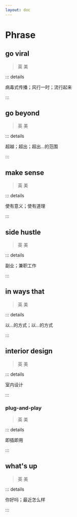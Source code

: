 ```yaml
---
layout: doc
---
```


# Phrase

## go viral
> 英 <Phonetic word="go viral" lang="en-GB" phonetic="/ɡəʊ ˈvɪrəl/"/>
> 美 <Phonetic word="go viral" lang="en-US" phonetic="/ɡo ˈvɪrəl/"/>

::: details

病毒式传播；风行一时；流行起来

:::

## go beyond
> 英 <Phonetic word="go beyond" lang="en-GB" phonetic="/ɡəʊ bɪˈjɒnd/"/>
> 美 <Phonetic word="go beyond" lang="en-US" phonetic="/ɡo bɪˈjɒnd/"/>

::: details

超越；超出；超出...的范围

:::

## make sense
> 英 <Phonetic word="make sense" lang="en-GB" phonetic="/mɪk ˈsɛns/"/>
> 美 <Phonetic word="make sense" lang="en-US" phonetic="/mɪk ˈsɛns/"/>

::: details

使有意义；使有道理

:::

## side hustle
> 英 <Phonetic word="side hustle" lang="en-GB" phonetic="/sɪd ˈhʌstl/"/>
> 美 <Phonetic word="side hustle" lang="en-US" phonetic="/sɪd ˈhʌstl/"/>

::: details

副业；兼职工作

:::

## in ways that
> 英 <Phonetic word="in ways that" lang="en-GB" phonetic="/ɪn wɪ'ðəz ðæz/"/>
> 美 <Phonetic word="in ways that" lang="en-US" phonetic="/ɪn wɪ'ðəz ðæz/"/>

::: details

以...的方式；以...的方式

:::

## interior design
> 英 <Phonetic word="interior design" lang="en-GB" phonetic="/ɪn'tɪəriə dɪ'zaɪn/"/>
> 美 <Phonetic word="interior design" lang="en-US" phonetic="/ɪn'tɪəriər dɪ'zaɪn/"/>

::: details

室内设计

:::

### plug-and-play
> 英 <Phonetic word="plug-and-play" lang="en-GB" phonetic="/plʌɡ ənd plai/"/>
> 美 <Phonetic word="plug-and-play" lang="en-US" phonetic="/plʌɡ ənd plai/"/>

::: details

即插即用

:::

## what's up
> 英 <Phonetic word="what's up" lang="en-GB" phonetic="/wɒts ʌp/"/>
> 美 <Phonetic word="what's up" lang="en-US" phonetic="/wɒts ʌp/"/>

::: details

你好吗；最近怎么样

:::